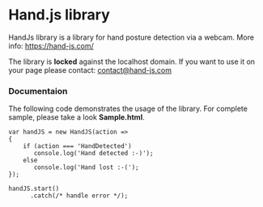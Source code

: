 # Hand.js library
HandJs library is a library for hand posture detection via a webcam.
More info: https://hand-js.com/

The library is **locked** against the localhost domain. If you want to use it on your page please contact: contact@hand-js.com


### Documentaion

The following code demonstrates the usage of the library. For complete sample, please take a look **Sample.html**.

    var handJS = new HandJS(action => 
    {
        if (action === 'HandDetected') 
           console.log('Hand detected :-)');
        else
           console.log('Hand lost :-(');
    });

    handJS.start()
          .catch(/* handle error */);
